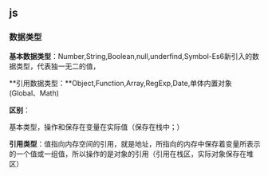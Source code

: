 ## js

### 数据类型

**基本数据类型**：Number,String,Boolean,null,underfind,Symbol-Es6新引入的数据类型，代表独一无二的值，

**引用数据类型：**Object,Function,Array,RegExp,Date,单体内置对象(Global、Math)

**区别**：

基本类型，操作和保存在变量在实际值（保存在栈中；）

**引用类型**：值指向内存空间的引用，就是地址，所指向的内存中保存着变量所表示的一个值或一组值，所以操作的是对象的引用（引用在栈区，实际对象保存在堆区）